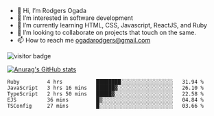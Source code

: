 - 👋 Hi, I’m Rodgers Ogada
- 👀 I’m interested in software development
- 🌱 I’m currently learning HTML, CSS, Javascript, ReactJS, and Ruby
- 💞️ I’m looking to collaborate on projects that touch on the same.
- 📫 How to reach me ogadarodgers@gmail.com

![visitor badge](https://visitor-badge.glitch.me/badge?page_id=ogada-otieno.visitor-badge)

[![Anurag's GitHub stats](https://github-readme-stats.vercel.app/api?username=ogada-otieno)](https://github.com/anuraghazra/github-readme-stats) 
<!--START_SECTION:waka-->

```text
Ruby         4 hrs           ████████░░░░░░░░░░░░░░░░░   31.94 %
JavaScript   3 hrs 16 mins   ██████▓░░░░░░░░░░░░░░░░░░   26.10 %
TypeScript   2 hrs 50 mins   █████▓░░░░░░░░░░░░░░░░░░░   22.58 %
EJS          36 mins         █▒░░░░░░░░░░░░░░░░░░░░░░░   04.84 %
TSConfig     27 mins         █░░░░░░░░░░░░░░░░░░░░░░░░   03.66 %
```

<!--END_SECTION:waka-->

<!---
ogada-otieno/ogada-otieno is a ✨ special ✨ repository because its `README.md` (this file) appears on your GitHub profile.
You can click the Preview link to take a look at your changes.
--->
